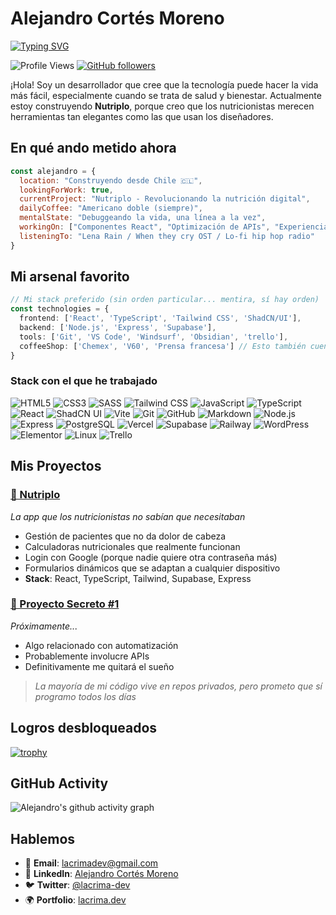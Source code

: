 # Alejandro Cortés Moreno

[![Typing SVG](https://readme-typing-svg.herokuapp.com?font=Fira+Code&pause=1000&color=F7931E&width=435&lines=Desarrollador+Frontend;Amante+del+buen+café)](https://git.io/typing-svg)

![Profile Views](https://komarev.com/ghpvc/?username=acortesmoreno&color=blueviolet) [![GitHub followers](https://img.shields.io/github/followers/acortesmoreno?label=Follow&style=social)](https://github.com/acortesmoreno)

¡Hola! Soy un desarrollador que cree que la tecnología puede hacer la vida más fácil, especialmente cuando se trata de salud y bienestar. Actualmente estoy construyendo **Nutriplo**, porque creo que los nutricionistas merecen herramientas tan elegantes como las que usan los diseñadores.

## En qué ando metido ahora

```javascript
const alejandro = {
  location: "Construyendo desde Chile 🇨🇱",
  lookingForWork: true,
  currentProject: "Nutriplo - Revolucionando la nutrición digital",
  dailyCoffee: "Americano doble (siempre)",
  mentalState: "Debuggeando la vida, una línea a la vez",
  workingOn: ["Componentes React", "Optimización de APIs", "Experiencia de usuario"],
  listeningTo: "Lena Rain / When they cry OST / Lo-fi hip hop radio"
}
```

## Mi arsenal favorito

```typescript
// Mi stack preferido (sin orden particular... mentira, sí hay orden)
const technologies = {
  frontend: ['React', 'TypeScript', 'Tailwind CSS', 'ShadCN/UI'],
  backend: ['Node.js', 'Express', 'Supabase'],
  tools: ['Git', 'VS Code', 'Windsurf', 'Obsidian', 'trello'],
  coffeeShop: ['Chemex', 'V60', 'Prensa francesa'] // Esto también cuenta
}
```

### Stack con el que he trabajado

![HTML5](https://img.shields.io/badge/-HTML5-E34F26?style=flat-square&logo=html5&logoColor=white)
![CSS3](https://img.shields.io/badge/-CSS-653398?style=flat-square&logo=css&logoColor=white)
![SASS](https://img.shields.io/badge/-SASS-CC6699?style=flat-square&logo=sass&logoColor=white)
![Tailwind CSS](https://img.shields.io/badge/-Tailwind-38B2AC?style=flat-square&logo=tailwind-css&logoColor=white)
![JavaScript](https://img.shields.io/badge/-JavaScript-F7DF1E?style=flat-square&logo=javascript&logoColor=white)
![TypeScript](https://img.shields.io/badge/-TypeScript-3178C6?style=flat-square&logo=typescript&logoColor=white)
![React](https://img.shields.io/badge/-React-61DAFB?style=flat-square&logo=react&logoColor=black)
![ShadCN UI](https://img.shields.io/badge/-ShadCN_UI-7F56D9?style=flat-square)
![Vite](https://img.shields.io/badge/-Vite-6466F1?style=flat-square&logo=vite&logoColor=white)
![Git](https://img.shields.io/badge/-Git-F05032?style=flat-square&logo=git&logoColor=white)
![GitHub](https://img.shields.io/badge/-GitHub-000000?style=flat-square&logo=github&logoColor=white)
![Markdown](https://img.shields.io/badge/-Markdown-083FA1?style=flat-square&logo=markdown&logoColor=white)
![Node.js](https://img.shields.io/badge/-Node.js-339933?style=flat-square&logo=node.js&logoColor=white)
![Express](https://img.shields.io/badge/-Express-000000?style=flat-square&logo=express&logoColor=white)
![PostgreSQL](https://img.shields.io/badge/-PostgreSQL-336791?style=flat-square&logo=postgresql&logoColor=white)
![Vercel](https://img.shields.io/badge/-Vercel-000000?style=flat-square&logo=vercel&logoColor=white)
![Supabase](https://img.shields.io/badge/-Supabase-3ECF8E?style=flat-square&logo=supabase&logoColor=white)
![Railway](https://img.shields.io/badge/-Railway-000000?style=flat-square&logo=railway&logoColor=white)
![WordPress](https://img.shields.io/badge/-WordPress-21759B?style=flat-square&logo=wordpress&logoColor=white)
![Elementor](https://img.shields.io/badge/-Elementor-8132AF?style=flat-square&logo=elementor&logoColor=white)
![Linux](https://img.shields.io/badge/-Linux-000000?style=flat-square&logo=linux&logoColor=white)
![Trello](https://img.shields.io/badge/-Trello-0079BF?style=flat-square&logo=trello&logoColor=white)

## Mis Proyectos

### [🥗 Nutriplo](https://nutriplo.com)
*La app que los nutricionistas no sabían que necesitaban*
- Gestión de pacientes que no da dolor de cabeza
- Calculadoras nutricionales que realmente funcionan  
- Login con Google (porque nadie quiere otra contraseña más)
- Formularios dinámicos que se adaptan a cualquier dispositivo
- **Stack**: React, TypeScript, Tailwind, Supabase, Express

### [🔧 Proyecto Secreto #1](https://github.com/acortesmoreno)
*Próximamente...*
- Algo relacionado con automatización
- Probablemente involucre APIs
- Definitivamente me quitará el sueño

> *La mayoría de mi código vive en repos privados, pero prometo que sí programo todos los días*

## Logros desbloqueados

[![trophy](https://github-profile-trophy.vercel.app/?username=acortesmoreno&theme=onedark&no-frame=true&row=1&column=6)](https://github.com/ryo-ma/github-profile-trophy)

## GitHub Activity

![Alejandro's github activity graph](https://github-readme-activity-graph.vercel.app/graph?username=acortesmoreno&theme=tokyo-night&hide_border=true)

## Hablemos

- 📧 **Email**: [lacrimadev@gmail.com](mailto:lacrimadev@gmail.com)
- 💼 **LinkedIn**: [Alejandro Cortés Moreno](https://www.linkedin.com/in/alejandro-cort%C3%A9s-moreno-5b31662a7)
- 🐦 **Twitter**: [@lacrima-dev](https://twitter.com/lacrimadev)  
- 🌍 **Portfolio**: [lacrima.dev](https://lacrima.dev)

